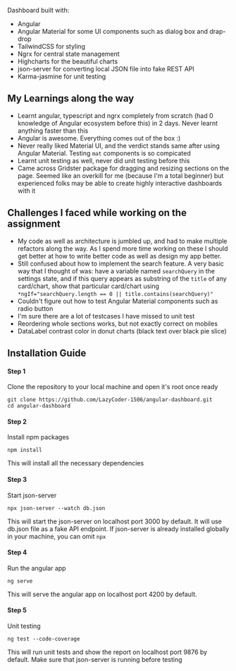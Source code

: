Dashboard built with:
- Angular
- Angular Material for some UI components such as dialog box and drap-drop
- TailwindCSS for styling
- Ngrx for central state management
- Highcharts for the beautiful charts
- json-server for converting local JSON file into fake REST API
- Karma-jasmine for unit testing


## My Learnings along the way

- Learnt angular, typescript and ngrx completely from scratch (had 0 knowledge of Angular ecosystem before this) in 2 days. Never learnt anything faster than this
- Angular is awesome. Everything comes out of the box :)
- Never really liked Material UI, and the verdict stands same after using Angular Material. Testing `mat` components is so compicated
- Learnt unit testing as well, never did unit testing before this
- Came across Gridster package for dragging and resizing sections on the page. Seemed like an overkill for me (because I'm a total beginner) but experienced folks may be able to create highly interactive dashboards with it

## Challenges I faced while working on the assignment

- My code as well as architecture is jumbled up, and had to make multiple refactors along the way. As I spend more time working on these I should get better at how to write better code as well as design my app better.
- Still confused about how to implement the search feature. A very basic way that I thought of was: have a variable named `searchQuery` in the settings state, and if this query appears as substring of the `title` of any card/chart, show that particular card/chart using `*ngIf="searchQuery.length == 0 || title.contains(searchQuery)"`
- Couldn't figure out how to test Angular Material components such as radio button
- I'm sure there are a lot of testcases I have missed to unit test
- Reordering whole sections works, but not exactly correct on mobiles
- DataLabel contrast color in donut charts (black text over black pie slice)

## Installation Guide

#### Step 1
Clone the repository to your local machine and open it's root once ready
```
git clone https://github.com/LazyCoder-1506/angular-dashboard.git
cd angular-dashboard
```

#### Step 2
Install npm packages
```
npm install
```
This will install all the necessary dependencies

#### Step 3
Start json-server
```
npx json-server --watch db.json
```
This will start the json-server on localhost port 3000 by default. It will use db.json file as a fake API endpoint.
If json-server is already installed globally in your machine, you can omit `npx`

#### Step 4
Run the angular app
```
ng serve
```
This will serve the angular app on localhost port 4200 by default.

#### Step 5
Unit testing
```
ng test --code-coverage
```
This will run unit tests and show the report on localhost port 9876 by default. Make sure that json-server is running before testing